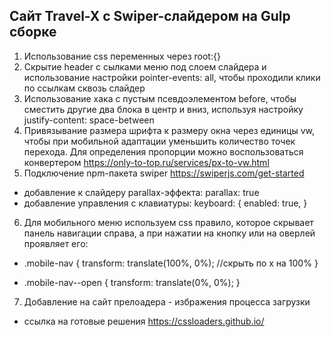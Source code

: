 ## Сайт Travel-X с Swiper-слайдером на Gulp сборке

1. Использование css переменных через root:{}
2. Скрытие header с сылками меню под слоем слайдера и использование настройки pointer-events: all, чтобы проходили клики по ссылкам сквозь слайдер
3. Использование хака с пустым псевдоэлементом before, чтобы сместить другие два блока в центр и вниз, используя настройку justify-content: space-between
4. Привязывание размера шрифта к размеру окна через единицы vw, чтобы при мобильной адаптации уменьшить количество точек перехода. Для определения пропорции можно воспользоваться конвертером https://only-to-top.ru/services/px-to-vw.html
5. Подключение npm-пакета swiper https://swiperjs.com/get-started

-   добавление к слайдеру parallax-эффекта:
    parallax: true
-   добавление управления с клавиатуры:
    keyboard: {
    enabled: true,
    }

6. Для мобильного меню используем css правило, которое скрывает панель навигации справа, а при нажатии на кнопку или на оверлей проявляет его:

-   .mobile-nav {
    transform: translate(100%, 0%); //скрыть по х на 100%
    }

-   .mobile-nav--open {
    transform: translate(0%, 0%);
    }

7. Добавление на сайт прелоадера - избражения процесса загрузки

- ссылка на готовые решения https://cssloaders.github.io/